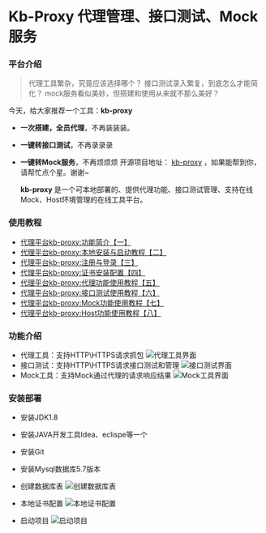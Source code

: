 # Kb-Proxy 代理管理、接口测试、Mock服务

### 平台介绍
>代理工具繁杂，究竟应该选择哪个？
>接口测试录入繁复，到底怎么才能简化？
>mock服务看似美妙，但搭建和使用从来就不那么美好？
	
今天，给大家推荐一个工具：**kb-proxy**
- **一次搭建，全员代理**，不再装装装。 
- **一键转接口测试**，不再录录录 
- **一键转Mock服务**，不再烦烦烦
   开源项目地址： [kb-proxy](https://github.com/qabin/kb-proxy)  ，如果能帮到你，请帮忙点个星。谢谢~
   
   **kb-proxy** 是一个可本地部署的、提供代理功能、接口测试管理、支持在线Mock、Host环境管理的在线工具平台。
### 使用教程
 - [代理平台kb-proxy:功能简介【一】](https://blog.csdn.net/a787373009/article/details/97527295)
 - [代理平台kb-proxy:本地安装与启动教程【二】](https://blog.csdn.net/a787373009/article/details/97528408)
 - [代理平台kb-proxy:注册与登录【三】](https://blog.csdn.net/a787373009/article/details/97634503)
 - [代理平台kb-proxy:证书安装配置【四】](https://blog.csdn.net/a787373009/article/details/97623565)
 - [代理平台kb-proxy:代理功能使用教程【五】](https://blog.csdn.net/a787373009/article/details/97639130)
 - [代理平台kb-proxy:接口测试使用教程【六】](https://blog.csdn.net/a787373009/article/details/97640670)
 - [代理平台kb-proxy:Mock功能使用教程【七】](https://blog.csdn.net/a787373009/article/details/97642078)
 - [代理平台kb-proxy:Host功能使用教程【八】](https://blog.csdn.net/a787373009/article/details/97643244)

### 功能介绍
- 代理工具：支持HTTP\HTTPS请求抓包
![代理工具界面](https://img-blog.csdnimg.cn/20190726111636280.gif)
- 接口测试：支持HTTP\HTTPS请求接口测试和管理
![接口测试界面](https://img-blog.csdnimg.cn/20190726122142396.gif)
- Mock工具：支持Mock通过代理的请求响应结果
![Mock工具界面](https://img-blog.csdnimg.cn/20190726122614343.gif)
### 安装部署
- 安装JDK1.8
- 安装JAVA开发工具Idea、eclispe等一个
- 安装Git
- 安装Mysql数据库5.7版本

- 创建数据库表
![创建数据库表](https://img-blog.csdnimg.cn/20190727155220979.gif)
- 本地证书配置
![本地证书配置](https://img-blog.csdnimg.cn/20190727155256676.gif)
- 启动项目
![启动项目](https://img-blog.csdnimg.cn/20190727155351506.gif)

